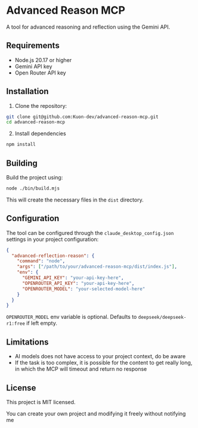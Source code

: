 # Advanced Reason MCP

A tool for advanced reasoning and reflection using the Gemini API.

## Requirements

- Node.js 20.17 or higher
- Gemini API key
- Open Router API key

## Installation

1. Clone the repository:

```bash
git clone git@github.com:Kuon-dev/advanced-reason-mcp.git
cd advanced-reason-mcp
```

2. Install dependencies

```bash
npm install
```

## Building

Build the project using:

```bash
node ./bin/build.mjs
```

This will create the necessary files in the `dist` directory.

## Configuration

The tool can be configured through the `claude_desktop_config.json` settings in your project configuration:

```json
{
  "advanced-reflection-reason": {
    "command": "node",
    "args": ["/path/to/your/advanced-reason-mcp/dist/index.js"],
    "env": {
      "GEMINI_API_KEY": "your-api-key-here",
      "OPENROUTER_API_KEY": "your-api-key-here",
      "OPENROUTER_MODEL": "your-selected-model-here"
    }
  }
}
```

`OPENROUTER_MODEL` env variable is optional. Defaults to `deepseek/deepseek-r1:free` if left empty.

## Limitations

- AI models does not have access to your project context, do be aware
- If the task is too complex, it is possible for the content to get really long, in which the MCP will timeout and return no response

## License

This project is MIT licensed.

You can create your own project and modifying it freely without notifying me
